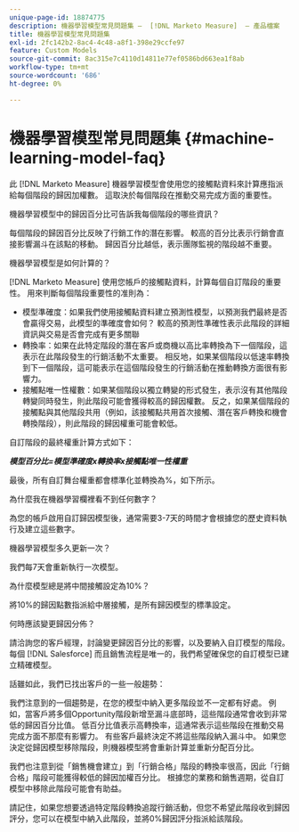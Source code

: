 ```yaml
---
unique-page-id: 18874775
description: 機器學習模型常見問題集 —  [!DNL Marketo Measure]  — 產品檔案
title: 機器學習模型常見問題集
exl-id: 2fc142b2-8ac4-4c48-a8f1-398e29ccfe97
feature: Custom Models
source-git-commit: 8ac315e7c4110d14811e77ef0586bd663ea1f8ab
workflow-type: tm+mt
source-wordcount: '686'
ht-degree: 0%

---
```


# 機器學習模型常見問題集 {#machine-learning-model-faq}

此 [!DNL Marketo Measure] 機器學習模型會使用您的接觸點資料來計算應指派給每個階段的歸因加權數。 這取決於每個階段在推動交易完成方面的重要性。

機器學習模型中的歸因百分比可告訴我每個階段的哪些資訊？

每個階段的歸因百分比反映了行銷工作的潛在影響。 較高的百分比表示行銷會直接影響漏斗在該點的移動。 歸因百分比越低，表示團隊監視的階段越不重要。

機器學習模型是如何計算的？

[!DNL Marketo Measure] 使用您帳戶的接觸點資料，計算每個自訂階段的重要性。 用來判斷每個階段重要性的准則為：

* 模型準確度：如果我們使用接觸點資料建立預測性模型，以預測我們最終是否會贏得交易，此模型的準確度會如何？ 較高的預測性準確性表示此階段的詳細資訊與交易是否會完成有更多關聯
* 轉換率：如果在此特定階段的潛在客戶或商機以高比率轉換為下一個階段，這表示在此階段發生的行銷活動不太重要。 相反地，如果某個階段以低速率轉換到下一個階段，這可能表示在這個階段發生的行銷活動在推動轉換方面很有影響力。
* 接觸點唯一性權數：如果某個階段以獨立轉變的形式發生，表示沒有其他階段轉變同時發生，則此階段可能會獲得較高的歸因權數。 反之，如果某個階段的接觸點與其他階段共用（例如，該接觸點共用首次接觸、潛在客戶轉換和機會轉換階段），則此階段的歸因權重可能會較低。

自訂階段的最終權重計算方式如下：

**_模型百分比=模型準確度x轉換率x接觸點唯一性權重_**

最後，所有自訂舞台權重都會標準化並轉換為%，如下所示。

為什麼我在機器學習欄裡看不到任何數字？

為您的帳戶啟用自訂歸因模型後，通常需要3-7天的時間才會根據您的歷史資料執行及建立這些數字。

機器學習模型多久更新一次？

我們每7天會重新執行一次模型。

為什麼模型總是將中間接觸設定為10%？

將10%的歸因點數指派給中層接觸，是所有歸因模型的標準設定。

何時應該變更歸因分佈？

請洽詢您的客戶經理，討論變更歸因百分比的影響，以及要納入自訂模型的階段。 每個 [!DNL Salesforce] 而且銷售流程是唯一的，我們希望確保您的自訂模型已建立精確模型。

話雖如此，我們已找出客戶的一些一般趨勢：

我們注意到的一個趨勢是，在您的模型中納入更多階段並不一定都有好處。 例如，當客戶將多個Opportunity階段新增至漏斗底部時，這些階段通常會收到非常低的歸因百分比值。 低百分比值表示高轉換率，這通常表示這些階段在推動交易完成方面不那麼有影響力。 有些客戶最終決定不將這些階段納入漏斗中。 如果您決定從歸因模型移除階段，則機器模型將會重新計算並重新分配百分比。

我們也注意到從「銷售機會建立」到「行銷合格」階段的轉換率很高，因此「行銷合格」階段可能獲得較低的歸因加權百分比。 根據您的業務和銷售週期，從自訂模型中移除此階段可能會有助益。

請記住，如果您想要透過特定階段轉換追蹤行銷活動，但您不希望此階段收到歸因評分，您可以在模型中納入此階段，並將0%歸因評分指派給該階段。
